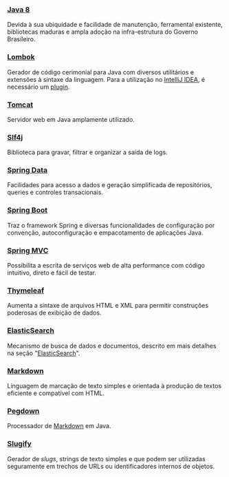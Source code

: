 ### [Java 8](https://www.java.com/)

Devida à sua ubiquidade e facilidade de manutenção, ferramental existente, bibliotecas maduras e ampla adoção na infra-estrutura do Governo Brasileiro.

### [Lombok](http://projectlombok.org/)

Gerador de código cerimonial para Java com diversos utilitários e extensões à sintaxe da linguagem. Para a utilização no [IntelliJ IDEA][IDEA], é necessário um [plugin](https://github.com/mplushnikov/lombok-intellij-plugin).

[IDEA]:https://www.jetbrains.com/idea/

### [Tomcat](http://tomcat.apache.org)

Servidor web em Java amplamente utilizado.

### [Slf4j](http://slf4j.org)

Biblioteca para gravar, filtrar e organizar a saída de logs.

### [Spring Data](http://projects.spring.io/spring-data/)

Facilidades para acesso a dados e geração simplificada de repositórios, queries e controles transacionais.

### [Spring Boot](http://projects.spring.io/spring-boot/)

Traz o framework Spring e diversas funcionalidades de configuração por convenção, autoconfiguração e empacotamento de aplicações Java.

### [Spring MVC](http://docs.spring.io/spring/docs/current/spring-framework-reference/html/mvc.html)

Possibilita a escrita de serviços web de alta performance com código intuitivo, direto e fácil de testar.

### [Thymeleaf](http://www.thymeleaf.org)

Aumenta a sintaxe de arquivos HTML e XML para permitir construções poderosas de exibição de dados.

### [ElasticSearch]

Mecanismo de busca de dados e documentos, descrito em mais detalhes na seção "[ElasticSearch](./elasticsearch.md)".

[ElasticSearch]:http://elasticsearch.org

### [Markdown]

Linguagem de marcação de texto simples e orientada à produção de textos eficiente e compatível com HTML.

[Markdown]:http://daringfireball.net/projects/markdown/

### [Pegdown](https://github.com/sirthias/pegdown)

Processador de [Markdown] em Java.

### [Slugify](https://github.com/slugify/slugify)

Gerador de _slugs_, strings de texto simples e que podem ser utilizadas seguramente em trechos de URLs ou identificadores internos de objetos.